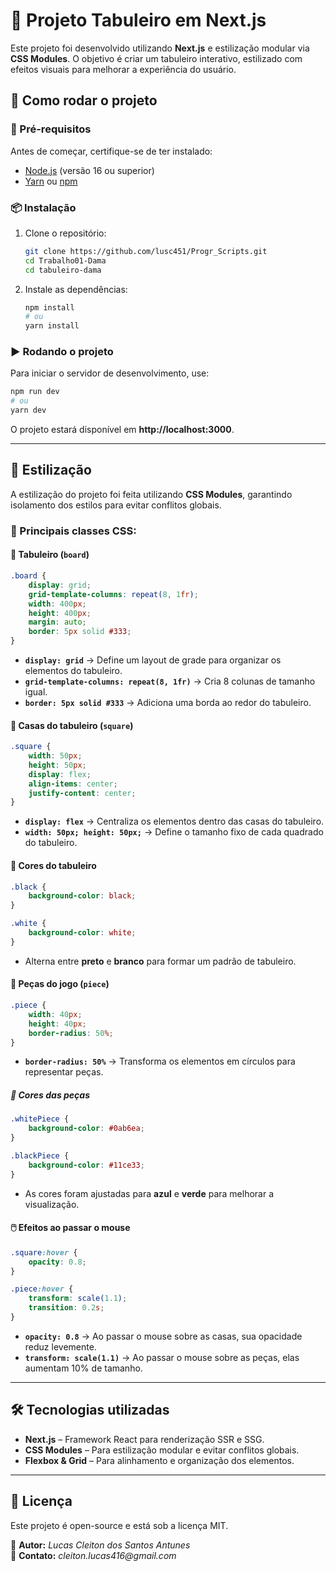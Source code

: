# 🏁 Projeto Tabuleiro em Next.js

Este projeto foi desenvolvido utilizando **Next.js** e estilização modular via **CSS Modules**. O objetivo é criar um tabuleiro interativo, estilizado com efeitos visuais para melhorar a experiência do usuário.

## 🚀 Como rodar o projeto

### 🔧 Pré-requisitos

Antes de começar, certifique-se de ter instalado:

- [Node.js](https://nodejs.org/) (versão 16 ou superior)
- [Yarn](https://yarnpkg.com/) ou [npm](https://www.npmjs.com/)

### 📦 Instalação

1. Clone o repositório:

   ```bash
   git clone https://github.com/lusc451/Progr_Scripts.git
   cd Trabalho01-Dama
   cd tabuleiro-dama
   ```

2. Instale as dependências:

   ```bash
   npm install
   # ou
   yarn install
   ```

### ▶️ Rodando o projeto

Para iniciar o servidor de desenvolvimento, use:

```bash
npm run dev
# ou
yarn dev
```

O projeto estará disponível em **http://localhost:3000**.

---

## 🎨 Estilização

A estilização do projeto foi feita utilizando **CSS Modules**, garantindo isolamento dos estilos para evitar conflitos globais.

### 📌 Principais classes CSS:

#### 📌 Tabuleiro (`board`)

```css
.board {
    display: grid;
    grid-template-columns: repeat(8, 1fr);
    width: 400px;
    height: 400px;
    margin: auto;
    border: 5px solid #333;
}
```

- **`display: grid`** → Define um layout de grade para organizar os elementos do tabuleiro.
- **`grid-template-columns: repeat(8, 1fr)`** → Cria 8 colunas de tamanho igual.
- **`border: 5px solid #333`** → Adiciona uma borda ao redor do tabuleiro.

#### 📌 Casas do tabuleiro (`square`)

```css
.square {
    width: 50px;
    height: 50px;
    display: flex;
    align-items: center;
    justify-content: center;
}
```

- **`display: flex`** → Centraliza os elementos dentro das casas do tabuleiro.
- **`width: 50px; height: 50px;`** → Define o tamanho fixo de cada quadrado do tabuleiro.

#### 🎨 Cores do tabuleiro

```css
.black {
    background-color: black;
}

.white {
    background-color: white;
}
```

- Alterna entre **preto** e **branco** para formar um padrão de tabuleiro.

#### 🔵 Peças do jogo (`piece`)

```css
.piece {
    width: 40px;
    height: 40px;
    border-radius: 50%;
}
```

- **`border-radius: 50%`** → Transforma os elementos em círculos para representar peças.

##### 🎨 Cores das peças

```css
.whitePiece {
    background-color: #0ab6ea;
}

.blackPiece {
    background-color: #11ce33;
}
```

- As cores foram ajustadas para **azul** e **verde** para melhorar a visualização.

#### 🖱️ Efeitos ao passar o mouse

```css
.square:hover {
    opacity: 0.8;
}

.piece:hover {
    transform: scale(1.1);
    transition: 0.2s;
}
```

- **`opacity: 0.8`** → Ao passar o mouse sobre as casas, sua opacidade reduz levemente.
- **`transform: scale(1.1)`** → Ao passar o mouse sobre as peças, elas aumentam 10% de tamanho.

---

## 🛠 Tecnologias utilizadas

- **Next.js** – Framework React para renderização SSR e SSG.
- **CSS Modules** – Para estilização modular e evitar conflitos globais.
- **Flexbox & Grid** – Para alinhamento e organização dos elementos.

---

## 📜 Licença

Este projeto é open-source e está sob a licença MIT.

📌 **Autor:** _Lucas Cleiton dos Santos Antunes_  
📌 **Contato:** _cleiton.lucas416@gmail.com_
